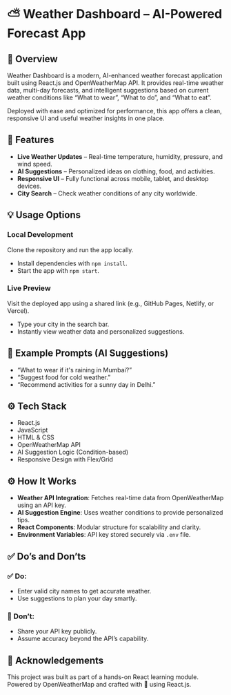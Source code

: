 # ⛅ Weather Dashboard – AI-Powered Forecast App

## 📌 Overview
Weather Dashboard is a modern, AI-enhanced weather forecast application built using React.js and OpenWeatherMap API. 
It provides real-time weather data, multi-day forecasts, and intelligent suggestions based on current weather conditions 
like “What to wear”, “What to do”, and “What to eat”.

Deployed with ease and optimized for performance, this app offers a clean, responsive UI and useful weather insights in one place.

## 🚀 Features
- **Live Weather Updates** – Real-time temperature, humidity, pressure, and wind speed.
- **AI Suggestions** – Personalized ideas on clothing, food, and activities.
- **Responsive UI** – Fully functional across mobile, tablet, and desktop devices.
- **City Search** – Check weather conditions of any city worldwide.

## 💡 Usage Options

### Local Development
Clone the repository and run the app locally.
- Install dependencies with `npm install`.
- Start the app with `npm start`.

### Live Preview
Visit the deployed app using a shared link (e.g., GitHub Pages, Netlify, or Vercel).
- Type your city in the search bar.
- Instantly view weather data and personalized suggestions.

## 💬 Example Prompts (AI Suggestions)
- “What to wear if it's raining in Mumbai?”
- “Suggest food for cold weather.”
- “Recommend activities for a sunny day in Delhi.”

## ⚙️ Tech Stack
- React.js
- JavaScript
- HTML & CSS
- OpenWeatherMap API
- AI Suggestion Logic (Condition-based)
- Responsive Design with Flex/Grid

## ⚙️ How It Works
- **Weather API Integration**: Fetches real-time data from OpenWeatherMap using an API key.
- **AI Suggestion Engine**: Uses weather conditions to provide personalized tips.
- **React Components**: Modular structure for scalability and clarity.
- **Environment Variables**: API key stored securely via `.env` file.

## ✅ Do’s and Don’ts

### ✅ Do:
- Enter valid city names to get accurate weather.
- Use suggestions to plan your day smartly.

### 🚫 Don’t:
- Share your API key publicly.
- Assume accuracy beyond the API’s capability.

## 🙏 Acknowledgements
This project was built as part of a hands-on React learning module. Powered by OpenWeatherMap and crafted with 💙 using React.js.
